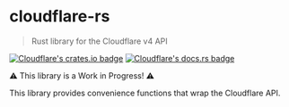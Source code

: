 # cloudflare-rs
> Rust library for the Cloudflare v4 API

[![Cloudflare's crates.io badge](https://img.shields.io/crates/v/cloudflare.svg)](https://crates.io/crates/cloudflare)
[![Cloudflare's docs.rs badge](https://docs.rs/cloudflare/badge.svg)](https://docs.rs/cloudflare)

⚠️ This library is a Work in Progress! ⚠️

This library provides convenience functions that wrap the Cloudflare API.
